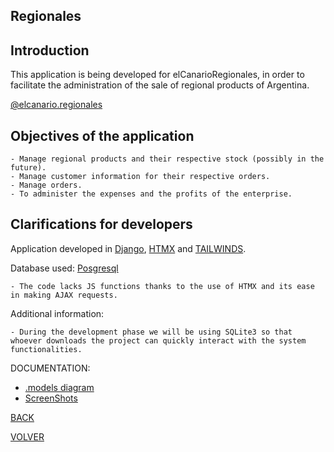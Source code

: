 ## Regionales

## Introduction

This application is being developed for elCanarioRegionales, in order to facilitate the administration of the sale of regional products of Argentina.

[@elcanario.regionales](https://www.instagram.com/elcanario.regionales/)

## Objectives of the application

    - Manage regional products and their respective stock (possibly in the future).
    - Manage customer information for their respective orders.
    - Manage orders.
    - To administer the expenses and the profits of the enterprise.

## Clarifications for developers

Application developed in [Django](https://www.djangoproject.com/), [HTMX](https://htmx.org/) and [TAILWINDS](https://tailwindcss.com/).

Database used: [Posgresql](https://www.postgresql.org/)

    - The code lacks JS functions thanks to the use of HTMX and its ease in making AJAX requests. 
  

Additional information:

    - During the development phase we will be using SQLite3 so that whoever downloads the project can quickly interact with the system functionalities.

DOCUMENTATION:

- [.models diagram][models]
- [ScreenShots][screenshots]

[BACK][back]

[back]: /README.md
[models]: /DOCUMENTATION/diagram_models.mmd
[screenshots]: /DOCUMENTATION/images.md

[VOLVER][volver]

[volver]: /README.md
